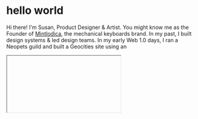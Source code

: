 # hello world

<p>
  Hi there! I'm Susan, Product Designer & Artist. You might know me as the Founder of  <a href="https://mintlodica.com">Mintlodica</a>, the mechanical keyboards brand. In my past, I built design systems & led design teams. In my early Web 1.0 days, I ran a Neopets guild and built a Geocities site using an <pre><iframe></pre> layout. This was the beginning of my love for design & code.
</p>

<hr>

<p align="center">
  <a href="https://mintlodica.com"><kbd>shop mechanical keyboards</kbd></a> ✵ <a href="https://bysusanlin.com"><kbd>visit my internet place</kbd></a> ✵ <a href="https://susan.omg.lol"><kbd>my links card</kbd></a>
</p>
